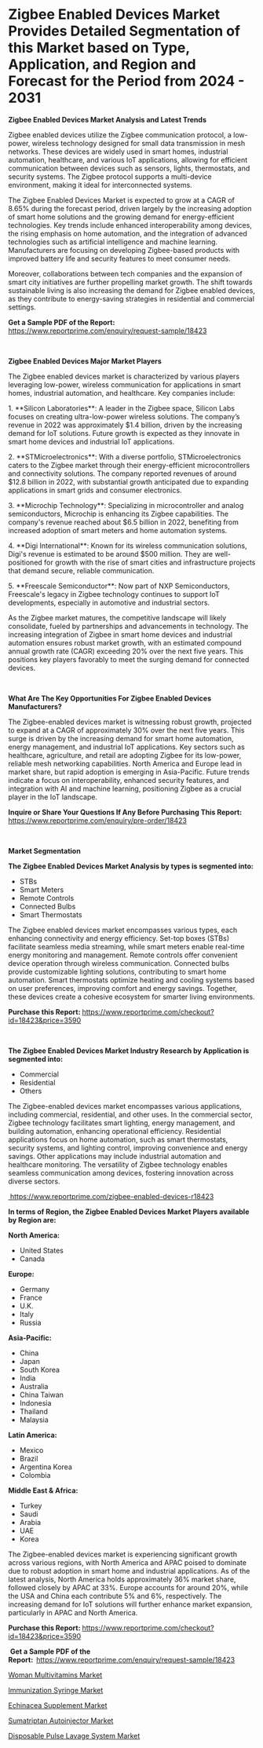 <p><h1>Zigbee Enabled Devices Market Provides Detailed Segmentation of this Market based on Type, Application, and Region and Forecast for the Period from 2024 - 2031</h1></p><p><strong>Zigbee Enabled Devices Market Analysis and Latest Trends</strong></p>
<p><p>Zigbee enabled devices utilize the Zigbee communication protocol, a low-power, wireless technology designed for small data transmission in mesh networks. These devices are widely used in smart homes, industrial automation, healthcare, and various IoT applications, allowing for efficient communication between devices such as sensors, lights, thermostats, and security systems. The Zigbee protocol supports a multi-device environment, making it ideal for interconnected systems.</p><p>The Zigbee Enabled Devices Market is expected to grow at a CAGR of 8.65% during the forecast period, driven largely by the increasing adoption of smart home solutions and the growing demand for energy-efficient technologies. Key trends include enhanced interoperability among devices, the rising emphasis on home automation, and the integration of advanced technologies such as artificial intelligence and machine learning. Manufacturers are focusing on developing Zigbee-based products with improved battery life and security features to meet consumer needs. </p><p>Moreover, collaborations between tech companies and the expansion of smart city initiatives are further propelling market growth. The shift towards sustainable living is also increasing the demand for Zigbee enabled devices, as they contribute to energy-saving strategies in residential and commercial settings.</p></p>
<p><strong>Get a Sample PDF of the Report:&nbsp;</strong> <a href="https://www.reportprime.com/enquiry/request-sample/18423?utm_campaign=1131&utm_medium=2&utm_source=Github&utm_content=ia&utm_term=21112024&utm_id=zigbee-enabled-devices">https://www.reportprime.com/enquiry/request-sample/18423</a></p>
<p>&nbsp;</p>
<p><strong>Zigbee Enabled Devices Major Market Players</strong></p>
<p><p>The Zigbee enabled devices market is characterized by various players leveraging low-power, wireless communication for applications in smart homes, industrial automation, and healthcare. Key companies include:</p><p>1. **Silicon Laboratories**: A leader in the Zigbee space, Silicon Labs focuses on creating ultra-low-power wireless solutions. The company’s revenue in 2022 was approximately $1.4 billion, driven by the increasing demand for IoT solutions. Future growth is expected as they innovate in smart home devices and industrial IoT applications.</p><p>2. **STMicroelectronics**: With a diverse portfolio, STMicroelectronics caters to the Zigbee market through their energy-efficient microcontrollers and connectivity solutions. The company reported revenues of around $12.8 billion in 2022, with substantial growth anticipated due to expanding applications in smart grids and consumer electronics.</p><p>3. **Microchip Technology**: Specializing in microcontroller and analog semiconductors, Microchip is enhancing its Zigbee capabilities. The company's revenue reached about $6.5 billion in 2022, benefiting from increased adoption of smart meters and home automation systems.</p><p>4. **Digi International**: Known for its wireless communication solutions, Digi's revenue is estimated to be around $500 million. They are well-positioned for growth with the rise of smart cities and infrastructure projects that demand secure, reliable communication.</p><p>5. **Freescale Semiconductor**: Now part of NXP Semiconductors, Freescale's legacy in Zigbee technology continues to support IoT developments, especially in automotive and industrial sectors.</p><p>As the Zigbee market matures, the competitive landscape will likely consolidate, fueled by partnerships and advancements in technology. The increasing integration of Zigbee in smart home devices and industrial automation ensures robust market growth, with an estimated compound annual growth rate (CAGR) exceeding 20% over the next five years. This positions key players favorably to meet the surging demand for connected devices.</p></p>
<p>&nbsp;</p>
<p><strong>What Are The Key Opportunities For Zigbee Enabled Devices Manufacturers?</strong></p>
<p><p>The Zigbee-enabled devices market is witnessing robust growth, projected to expand at a CAGR of approximately 30% over the next five years. This surge is driven by the increasing demand for smart home automation, energy management, and industrial IoT applications. Key sectors such as healthcare, agriculture, and retail are adopting Zigbee for its low-power, reliable mesh networking capabilities. North America and Europe lead in market share, but rapid adoption is emerging in Asia-Pacific. Future trends indicate a focus on interoperability, enhanced security features, and integration with AI and machine learning, positioning Zigbee as a crucial player in the IoT landscape.</p></p>
<p><strong>Inquire or Share Your Questions If Any Before Purchasing This Report:</strong> <a href="https://www.reportprime.com/enquiry/pre-order/18423?utm_campaign=1131&utm_medium=2&utm_source=Github&utm_content=ia&utm_term=21112024&utm_id=zigbee-enabled-devices">https://www.reportprime.com/enquiry/pre-order/18423</a></p>
<p>&nbsp;</p>
<p><strong>Market Segmentation</strong></p>
<p><strong>The Zigbee Enabled Devices Market Analysis by types is segmented into:</strong></p>
<p><ul><li>STBs</li><li>Smart Meters</li><li>Remote Controls</li><li>Connected Bulbs</li><li>Smart Thermostats</li></ul></p>
<p><p>The Zigbee enabled devices market encompasses various types, each enhancing connectivity and energy efficiency. Set-top boxes (STBs) facilitate seamless media streaming, while smart meters enable real-time energy monitoring and management. Remote controls offer convenient device operation through wireless communication. Connected bulbs provide customizable lighting solutions, contributing to smart home automation. Smart thermostats optimize heating and cooling systems based on user preferences, improving comfort and energy savings. Together, these devices create a cohesive ecosystem for smarter living environments.</p></p>
<p><strong>Purchase this Report:&nbsp;</strong><a href="https://www.reportprime.com/checkout?id=18423&price=3590&utm_campaign=1131&utm_medium=2&utm_source=Github&utm_content=ia&utm_term=21112024&utm_id=zigbee-enabled-devices">https://www.reportprime.com/checkout?id=18423&price=3590</a></p>
<p>&nbsp;</p>
<p><strong>The Zigbee Enabled Devices Market Industry Research by Application is segmented into:</strong></p>
<p><ul><li>Commercial</li><li>Residential</li><li>Others</li></ul></p>
<p><p>The Zigbee-enabled devices market encompasses various applications, including commercial, residential, and other uses. In the commercial sector, Zigbee technology facilitates smart lighting, energy management, and building automation, enhancing operational efficiency. Residential applications focus on home automation, such as smart thermostats, security systems, and lighting control, improving convenience and energy savings. Other applications may include industrial automation and healthcare monitoring. The versatility of Zigbee technology enables seamless communication among devices, fostering innovation across diverse sectors.</p></p>
<p><a href="https://www.reportprime.com/zigbee-enabled-devices-r18423?utm_campaign=1131&utm_medium=2&utm_source=Github&utm_content=ia&utm_term=21112024&utm_id=zigbee-enabled-devices">&nbsp;https://www.reportprime.com/zigbee-enabled-devices-r18423</a></p>
<p><strong>In terms of Region, the Zigbee Enabled Devices Market Players available by Region are:</strong></p>
<p>
    <p> <strong> North America: </strong>
        <ul>
            <li>United States</li>
            <li>Canada</li>
        </ul>
        </p> 
    <p> <strong> Europe: </strong>
        <ul>
            <li>Germany</li>
            <li>France</li>
            <li>U.K.</li>
            <li>Italy</li>
            <li>Russia</li>
        </ul>
        </p> 
    <p> <strong> Asia-Pacific: </strong>
        <ul>
            <li>China</li>
            <li>Japan</li>
            <li>South Korea</li>
            <li>India</li>
            <li>Australia</li>
            <li>China Taiwan</li>
            <li>Indonesia</li>
            <li>Thailand</li>
            <li>Malaysia</li>
        </ul>
        </p> 
    <p> <strong> Latin America: </strong>
        <ul>
            <li>Mexico</li>
            <li>Brazil</li>
            <li>Argentina Korea</li>
            <li>Colombia</li>
        </ul>
        </p> 
    <p> <strong> Middle East & Africa: </strong>
        <ul>
            <li>Turkey</li>
            <li>Saudi</li>
            <li>Arabia</li>
            <li>UAE</li>
            <li>Korea</li>
        </ul>
    </p>
    </p>
<p><p>The Zigbee-enabled devices market is experiencing significant growth across various regions, with North America and APAC poised to dominate due to robust adoption in smart home and industrial applications. As of the latest analysis, North America holds approximately 36% market share, followed closely by APAC at 33%. Europe accounts for around 20%, while the USA and China each contribute 5% and 6%, respectively. The increasing demand for IoT solutions will further enhance market expansion, particularly in APAC and North America.</p></p>
<p><strong>Purchase this Report: </strong><a href="https://www.reportprime.com/checkout?id=18423&price=3590&utm_campaign=1131&utm_medium=2&utm_source=Github&utm_content=ia&utm_term=21112024&utm_id=zigbee-enabled-devices">https://www.reportprime.com/checkout?id=18423&price=3590</a></p>
<p>&nbsp;<strong>Get a Sample PDF of the Report:&nbsp;&nbsp;</strong><a href="https://www.reportprime.com/enquiry/request-sample/18423?utm_campaign=1131&utm_medium=2&utm_source=Github&utm_content=ia&utm_term=21112024&utm_id=zigbee-enabled-devices">https://www.reportprime.com/enquiry/request-sample/18423</a></p>
<p><strong></strong></p>
<p><p><a href="https://issuu.com/reportprime-2/docs/woman-multivitamins-market-size-203_426a69b4bcfa9b?utm_campaign=1131&utm_medium=2&utm_source=Github&utm_content=ia&utm_term=21112024&utm_id=zigbee-enabled-devices">Woman Multivitamins Market</a></p><p><a href="https://www.linkedin.com/pulse/exploring-116-growth-immunization-syringe-market-2031-p7ise?utm_campaign=1131&utm_medium=2&utm_source=Github&utm_content=ia&utm_term=21112024&utm_id=zigbee-enabled-devices">Immunization Syringe Market</a></p><p><a href="https://issuu.com/reportprime-2/docs/echinacea-supplement-market-size-20_476d5459e07b73?utm_campaign=1131&utm_medium=2&utm_source=Github&utm_content=ia&utm_term=21112024&utm_id=zigbee-enabled-devices">Echinacea Supplement Market</a></p><p><a href="https://www.linkedin.com/pulse/exploring-sumatriptan-autoinjector-market-size-share-revenue-jdy3e?utm_campaign=1131&utm_medium=2&utm_source=Github&utm_content=ia&utm_term=21112024&utm_id=zigbee-enabled-devices">Sumatriptan Autoinjector Market</a></p><p><a href="https://www.linkedin.com/pulse/revenue-analysis-disposable-pulse-lavage-system-market-fqqbe?utm_campaign=1131&utm_medium=2&utm_source=Github&utm_content=ia&utm_term=21112024&utm_id=zigbee-enabled-devices">Disposable Pulse Lavage System Market</a></p></p>
